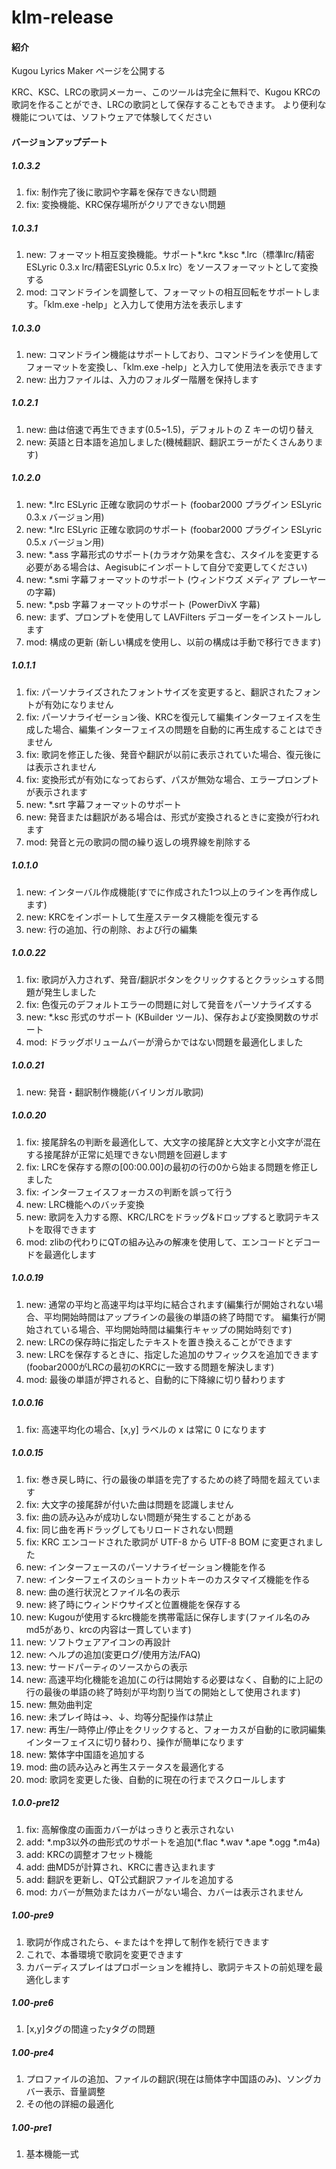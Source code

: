 # klm-release

#### 紹介

Kugou Lyrics Maker ページを公開する

KRC、KSC、LRCの歌詞メーカー、このツールは完全に無料で、Kugou KRCの歌詞を作ることができ、LRCの歌詞として保存することもできます。 より便利な機能については、ソフトウェアで体験してください

#### バージョンアップデート

##### 1.0.3.2

1.  fix: 制作完了後に歌詞や字幕を保存できない問題
2.  fix: 変換機能、KRC保存場所がクリアできない問題

##### 1.0.3.1

1.  new: フォーマット相互変換機能。サポート\*.krc \*.ksc \*.lrc（標準lrc/精密ESLyric 0.3.x lrc/精密ESLyric 0.5.x lrc）をソースフォーマットとして変換する 
2.  mod: コマンドラインを調整して、フォーマットの相互回転をサポートします。「klm.exe -help」と入力して使用方法を表示します

##### 1.0.3.0

1.  new: コマンドライン機能はサポートしており、コマンドラインを使用してフォーマットを変換し、「klm.exe -help」と入力して使用法を表示できます
2.  new: 出力ファイルは、入力のフォルダー階層を保持します

##### 1.0.2.1

1.  new: 曲は倍速で再生できます(0.5~1.5)，デフォルトの Z キーの切り替え
2.  new: 英語と日本語を追加しました(機械翻訳、翻訳エラーがたくさんあります)

##### 1.0.2.0

1.  new: \*.lrc ESLyric 正確な歌詞のサポート (foobar2000 プラグイン ESLyric 0.3.x バージョン用)
2.  new: \*.lrc ESLyric 正確な歌詞のサポート (foobar2000 プラグイン ESLyric 0.5.x バージョン用)
3.  new: \*.ass 字幕形式のサポート(カラオケ効果を含む、スタイルを変更する必要がある場合は、Aegisubにインポートして自分で変更してください)
4.  new: \*.smi 字幕フォーマットのサポート (ウィンドウズ メディア プレーヤーの字幕)
5.  new: \*.psb 字幕フォーマットのサポート (PowerDivX 字幕)
6.  new: まず、プロンプトを使用して LAVFilters デコーダーをインストールします
7.  mod: 構成の更新 (新しい構成を使用し、以前の構成は手動で移行できます)

##### 1.0.1.1

1.  fix: パーソナライズされたフォントサイズを変更すると、翻訳されたフォントが有効になりません
2.  fix: パーソナライゼーション後、KRCを復元して編集インターフェイスを生成した場合、編集インターフェイスの問題を自動的に再生成することはできません
3.  fix: 歌詞を修正した後、発音や翻訳が以前に表示されていた場合、復元後には表示されません
4.  fix: 変換形式が有効になっておらず、パスが無効な場合、エラープロンプトが表示されます
5.  new: \*.srt 字幕フォーマットのサポート
6.  new: 発音または翻訳がある場合は、形式が変換されるときに変換が行われます
7.  mod: 発音と元の歌詞の間の繰り返しの境界線を削除する

##### 1.0.1.0

1.  new: インターバル作成機能(すでに作成された1つ以上のラインを再作成します)
2.  new: KRCをインポートして生産ステータス機能を復元する
3.  new: 行の追加、行の削除、および行の編集

##### 1.0.0.22

1.  fix: 歌詞が入力されず、発音/翻訳ボタンをクリックするとクラッシュする問題が発生しました
2.  fix: 色復元のデフォルトエラーの問題に対して発音をパーソナライズする
3.  new: \*.ksc 形式のサポート (KBuilder ツール)、保存および変換関数のサポート
4.  mod: ドラッグボリュームバーが滑らかではない問題を最適化しました

##### 1.0.0.21

1.  new: 発音・翻訳制作機能(バイリンガル歌詞)

##### 1.0.0.20

1.  fix: 接尾辞名の判断を最適化して、大文字の接尾辞と大文字と小文字が混在する接尾辞が正常に処理できない問題を回避します
2.  fix: LRCを保存する際の\[00:00.00\]の最初の行の0から始まる問題を修正しました
3.  fix: インターフェイスフォーカスの判断を誤って行う
4.  new: LRC機能へのバッチ変換
5.  new: 歌詞を入力する際、KRC/LRCをドラッグ&ドロップすると歌詞テキストを取得できます
6.  mod: zlibの代わりにQTの組み込みの解凍を使用して、エンコードとデコードを最適化します

##### 1.0.0.19

1.  new: 通常の平均と高速平均は平均に結合されます(編集行が開始されない場合、平均開始時間はアップラインの最後の単語の終了時間です。 編集行が開始されている場合、平均開始時間は編集行キャップの開始時刻です)
2.  new: LRCの保存時に指定したテキストを置き換えることができます
3.  new: LRCを保存するときに、指定した追加のサフィックスを追加できます(foobar2000がLRCの最初のKRCに一致する問題を解決します)
4.  mod: 最後の単語が押されると、自動的に下降線に切り替わります

##### 1.0.0.16

1.  fix: 高速平均化の場合、\[x,y\] ラベルの x は常に 0 になります

##### 1.0.0.15

1.  fix: 巻き戻し時に、行の最後の単語を完了するための終了時間を超えています
2.  fix: 大文字の接尾辞が付いた曲は問題を認識しません
3.  fix: 曲の読み込みが成功しない問題が発生することがある
4.  fix: 同じ曲を再ドラッグしてもリロードされない問題
5.  fix: KRC エンコードされた歌詞が UTF-8 から UTF-8 BOM に変更されました
6.  new: インターフェースのパーソナライゼーション機能を作る
7.  new: インターフェイスのショートカットキーのカスタマイズ機能を作る
8.  new: 曲の進行状況とファイル名の表示
9.  new: 終了時にウィンドウサイズと位置機能を保存する
10.  new: Kugouが使用するkrc機能を携帯電話に保存します(ファイル名のみmd5があり、krcの内容は一貫しています)
11.  new: ソフトウェアアイコンの再設計
12.  new: ヘルプの追加(変更ログ/使用方法/FAQ)
13.  new: サードパーティのソースからの表示
14.  new: 高速平均化機能を追加(この行は開始する必要はなく、自動的に上記の行の最後の単語の終了時刻が平均割り当ての開始として使用されます)
15.  new: 無効曲判定
16.  new: 未プレイ時は→、↓、均等分配操作は禁止
17.  new: 再生/一時停止/停止をクリックすると、フォーカスが自動的に歌詞編集インターフェイスに切り替わり、操作が簡単になります
18.  new: 繁体字中国語を追加する
19.  mod: 曲の読み込みと再生ステータスを最適化する
20.  mod: 歌詞を変更した後、自動的に現在の行までスクロールします

##### 1.0.0-pre12

1.  fix: 高解像度の画面カバーがはっきりと表示されない
2.  add: \*.mp3以外の曲形式のサポートを追加(*.flac *.wav *.ape *.ogg *.m4a)
3.  add: KRCの調整オフセット機能
4.  add: 曲MD5が計算され、KRCに書き込まれます
5.  add: 翻訳を更新し、QT公式翻訳ファイルを追加する
6.  mod: カバーが無効またはカバーがない場合、カバーは表示されません

##### 1.00-pre9

1.  歌詞が作成されたら、←または↑を押して制作を続行できます
2.  これで、本番環境で歌詞を変更できます
3.  カバーディスプレイはプロポーションを維持し、歌詞テキストの前処理を最適化します

##### 1.00-pre6

1.  \[x,y\]タグの間違ったyタグの問題

##### 1.00-pre4

1.  プロファイルの追加、ファイルの翻訳(現在は簡体字中国語のみ)、ソングカバー表示、音量調整
2.  その他の詳細の最適化

##### 1.00-pre1

1.  基本機能一式
